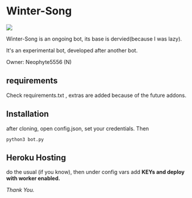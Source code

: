 # Winter-Song

<a href="https://discordbots.org/bot/385681784614027265">
  <img src="https://discordbots.org/api/widget/385681784614027265.svg" />
</a>


Winter-Song is an ongoing bot, its base is dervied(because I was lazy).

It's an experimental bot, developed after another bot.

Owner: Neophyte5556 (N)



## requirements
 Check requirements.txt ,  extras are added because of the future addons.

## Installation

after cloning, open config.json, set your credentials. Then
```
python3 bot.py
```
## Heroku Hosting

do the usual (if you know), then under config vars add **KEYs and deploy with worker enabled.**

*Thank You.*


